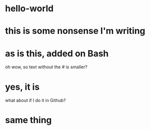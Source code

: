 # hello-world
# this is some nonsense I'm writing
# as is this, added on Bash
oh wow, so text without the # is smaller?
# yes, it is
what about if I do it in Github?
# same thing
